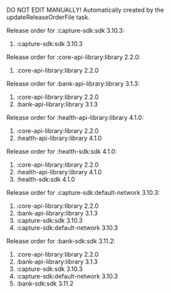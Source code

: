 DO NOT EDIT MANUALLY!
Automatically created by the updateReleaseOrderFile task.

Release order for :capture-sdk:sdk 3.10.3:
 1. :capture-sdk:sdk 3.10.3

Release order for :core-api-library:library 2.2.0:
 1. :core-api-library:library 2.2.0

Release order for :bank-api-library:library 3.1.3:
 1. :core-api-library:library 2.2.0
 2. :bank-api-library:library 3.1.3

Release order for :health-api-library:library 4.1.0:
 1. :core-api-library:library 2.2.0
 2. :health-api-library:library 4.1.0

Release order for :health-sdk:sdk 4.1.0:
 1. :core-api-library:library 2.2.0
 2. :health-api-library:library 4.1.0
 3. :health-sdk:sdk 4.1.0

Release order for :capture-sdk:default-network 3.10.3:
 1. :core-api-library:library 2.2.0
 2. :bank-api-library:library 3.1.3
 3. :capture-sdk:sdk 3.10.3
 4. :capture-sdk:default-network 3.10.3

Release order for :bank-sdk:sdk 3.11.2:
 1. :core-api-library:library 2.2.0
 2. :bank-api-library:library 3.1.3
 3. :capture-sdk:sdk 3.10.3
 4. :capture-sdk:default-network 3.10.3
 5. :bank-sdk:sdk 3.11.2

